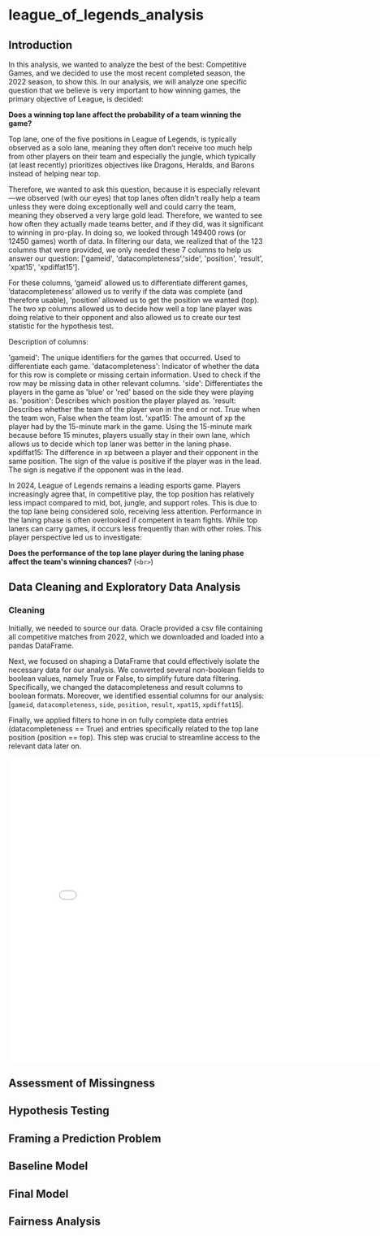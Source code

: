 # league_of_legends_analysis

## Introduction
In this analysis, we wanted to analyze the best of the best: Competitive Games, and we decided to use the most recent completed season, the 2022 season, to show this. In our analysis, we will analyze one specific question that we believe is very important to how winning games, the primary objective of League, is decided:

**Does a winning top lane affect the probability of a team winning the game?**

Top lane, one of the five positions in League of Legends, is typically observed as a solo lane, meaning they often don’t receive too much help from other players on their team and especially the jungle, which typically (at least recently) prioritizes objectives like Dragons, Heralds, and Barons instead of helping near top.

Therefore, we wanted to ask this question, because it is especially relevant—we observed (with our eyes) that top lanes often didn’t really help a team unless they were doing exceptionally well and could carry the team, meaning they observed a very large gold lead. Therefore, we wanted to see how often they actually made teams better, and if they did, was it significant to winning in pro-play. In doing so, we looked through 149400 rows (or 12450 games) worth of data. In filtering our data, we realized that of the 123 columns that were provided, we only needed these 7 columns to help us answer our question: ['gameid', 'datacompleteness','side', 'position', 'result', 'xpat15', 'xpdiffat15'].

For these columns, ‘gameid’ allowed us to differentiate different games, ‘datacompleteness’ allowed us to verify if the data was complete (and therefore usable), ‘position’ allowed us to get the position we wanted (top). The two xp columns allowed us to decide how well a top lane player was doing relative to their opponent and also allowed us to create our test statistic for the hypothesis test.

Description of columns:

'gameid': The unique identifiers for the games that occurred. Used to differentiate each game.
'datacompleteness': Indicator of whether the data for this row is complete or missing certain information. Used to check if the row may be missing data in other relevant columns.
'side': Differentiates the players in the game as 'blue' or 'red' based on the side they were playing as.
'position': Describes which position the player played as.
'result: Describes whether the team of the player won in the end or not. True when the team won, False when the team lost.
'xpat15: The amount of xp the player had by the 15-minute mark in the game. Using the 15-minute mark because before 15 minutes, players usually stay in their own lane, which allows us to decide which top laner was better in the laning phase.
xpdiffat15: The difference in xp between a player and their opponent in the same position. The sign of the value is positive if the player was in the lead. The sign is negative if the opponent was in the lead.


In 2024, League of Legends remains a leading esports game. Players increasingly agree that, in competitive play, the top position has relatively less impact compared to mid, bot, jungle, and support roles. This is due to the top lane being considered solo, receiving less attention. Performance in the laning phase is often overlooked if competent in team fights. While top laners can carry games, it occurs less frequently than with other roles. This player perspective led us to investigate:

**Does the performance of the top lane player during the laning phase affect the team's winning chances?** 
(`<br>`)
## Data Cleaning and Exploratory Data Analysis
### Cleaning
Initially, we needed to source our data. Oracle provided a csv file containing all competitive matches from 2022, which we downloaded and loaded into a pandas DataFrame.

Next, we focused on shaping a DataFrame that could effectively isolate the necessary data for our analysis. We converted several non-boolean fields to boolean values, namely True or False, to simplify future data filtering. Specifically, we changed the datacompleteness and result columns to boolean formats. Moreover, we identified essential columns for our analysis: [`gameid`, `datacompleteness`, `side`, `position`, `result`, `xpat15`, `xpdiffat15`].

Finally, we applied filters to hone in on fully complete data entries (datacompleteness == True) and entries specifically related to the top lane position (position == top). This step was crucial to streamline access to the relevant data later on.
<iframe
  src="assets/kill_dist2.html"
  width="800"
  height="600"
  frameborder="0"
></iframe>

## Assessment of Missingness

## Hypothesis Testing

## Framing a Prediction Problem

## Baseline Model

## Final Model

## Fairness Analysis
